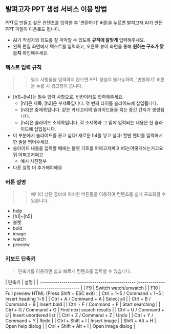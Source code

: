 ## 발펴고자 PPT 생성 서비스 이용 방법

PPT로 만들고 싶은 컨텐츠를 입력한 후 '변환하기' 버튼을 누르면 발펴고자 AI가 만든 PPT 파일이 다운로드 됩니다.
- AI가 작성자의 의도를 잘 파악할 수 있도록 **규칙에 알맞게** 입력해주세요.
- 왼쪽 편집 화면에서 텍스트를 입력하고, 오른쪽 뷰어 화면을 통해 **원하는 구조가 맞는지** 확인해주세요.

### 텍스트 입력 규칙

>> 필수 사항들을 입력하지 않으면 PPT 생성이 불가능하여, '변환하기' 버튼을 누를 시 경고창이 뜹니다.

- [h1]~[h4]는 필수 입력 사항으로, 빈칸이라도 입력해주세요.
    - [h1]은 제목, [h2]은 부제목입니다. 첫 번째 타이틀 슬라이드에 삽입됩니다.
    - [h3]은 중제목입니다. 같은 카테고리의 슬라이드들을 묶는 중간 간지가 생성됩니다.
    - [h4]은 슬라이드 소제목입니다. 각 소제목과 그 밑에 입력되는 내용은 한 슬라이드에 삽입됩니다.
- 이 부분에서 슬라이드를 끊고 싶다! 새로운 h4를 넣고 싶다! 할땐 엔터를 입력해서 한 줄을 띄어주세요.
- 슬라이드 내용을 입력할 때애는 불렛 기호를 어쩌고저쩌고 h5는어떻게쓰는거고요 뭐 어쩌고저쩌고
    - 예시 사진첨부
- 다른 설명 더 추가해야해요

### 버튼 설명

>> 에디터 상단 툴바에 위치한 버튼들을 이용하여 컨텐츠를 쉽게 구조화할 수 있습니다.

- help
- [h1]~[h5]
- 불렛
- bold
- image
- watch
- preview

### 키보드 단축키

> 단축키를 이용하면 쉽고 빠르게 컨텐츠를 입력할 수 있습니다.
    
| 단축키                                            | 설명                                                |
| :----------------------------------------------  :-------------------------------------------------  |
| F9                                              | Switch watch/unwatch                               |
| F10                                             | Full preview HTML (Press Shift + ESC exit)         |
| Ctrl + 1~5 / Command + 1~5                      | Insert heading 1~5                                 |
| Ctrl + A / Command + A                          | Select all                                         |
| Ctrl + B / Command + B                          | Insert bold                                        |
| Ctrl + F / Command + F                          | Start searching                                    |
| Ctrl + G / Command + G                          | Find next search results                           |
| Ctrl + U / Command + U                          | Insert unordered list                              |
| Ctrl + Z / Command + Z                          | Undo                                               |
| Ctrl + Y / Command + Y                          | Redo                                               |
| Ctrl + Shift + I                                | Insert image                                       |
| Shift + Alt + H                                 | Open help dialog                                   |
| Ctrl + Shift + Alt + I                          | Open image dialog                                  |